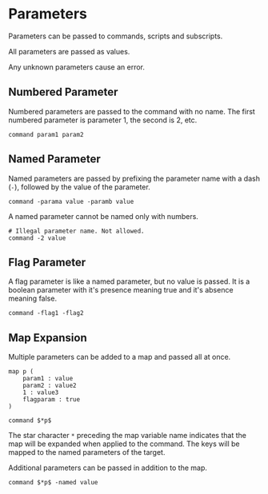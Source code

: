 # Parameters #

Parameters can be passed to commands, scripts and subscripts.

All parameters are passed as values.

Any unknown parameters cause an error.

## Numbered Parameter ##

Numbered parameters are passed to the command with no name. The first numbered parameter is parameter 1, the second is 2, etc.

    command param1 param2

## Named Parameter ##

Named parameters are passed by prefixing the parameter name with a dash (`-`), followed by the value of the parameter.

    command -parama value -paramb value

A named parameter cannot be named only with numbers.

    # Illegal parameter name. Not allowed.
    command -2 value

## Flag Parameter ##

A flag parameter is like a named parameter, but no value is passed. It is a boolean parameter with it's presence meaning true and it's absence meaning false.

    command -flag1 -flag2

## Map Expansion ##

Multiple parameters can be added to a map and passed all at once.

    map p (
        param1 : value
        param2 : value2
        1 : value3
        flagparam : true
    )

    command $*p$

The star character `*` preceding the map variable name indicates that the map will be expanded when applied to the command. The keys will be mapped to the named parameters of the target.

Additional parameters can be passed in addition to the map.

    command $*p$ -named value
